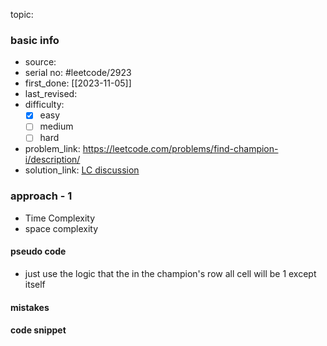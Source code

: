 topic:

### basic info
- source: 
- serial no: #leetcode/2923 
- first_done: [[2023-11-05]]
- last_revised:
- difficulty:
	- [x] easy
	- [ ] medium
	- [ ] hard
- problem_link: https://leetcode.com/problems/find-champion-i/description/
- solution_link: [LC discussion](https://leetcode.com/problems/find-champion-i/solutions/4250451/python-easy-approach-4-lines-beats-100/)

### approach - 1
- Time Complexity
- space complexity

#### pseudo code
- just use the logic that the in the champion's row all cell will be 1 except itself
#### mistakes

#### code snippet
```python

```